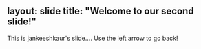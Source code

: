 layout: slide
title: "Welcome to our second slide!"
---
This is jankeeshkaur's slide....
Use the left arrow to go back!
